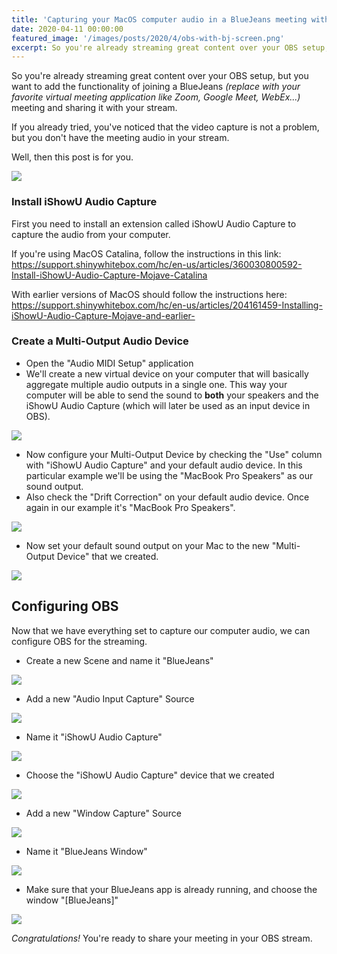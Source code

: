 ```yaml
---
title: 'Capturing your MacOS computer audio in a BlueJeans meeting with OBS'
date: 2020-04-11 00:00:00
featured_image: '/images/posts/2020/4/obs-with-bj-screen.png'
excerpt: So you're already streaming great content over your OBS setup, but you want to add the functionality of joining a BlueJeans *(replace with your favorite virtual meeting application like Zoom, Google Meet, WebEx...)* meeting and sharing it with your stream. If you already tried, you've noticed that the video capture is not a problem, but you don't have the meeting audio in your stream. Well, then this post is for you.
---
```


So you're already streaming great content over your OBS setup, but you want to add the functionality of joining a BlueJeans *(replace with your favorite virtual meeting application like Zoom, Google Meet, WebEx...)* meeting and sharing it with your stream.

If you already tried, you've noticed that the video capture is not a problem, but you don't have the meeting audio in your stream.

Well, then this post is for you.

![](/images/posts/2020/4/obs-with-bj-screen.png)

### Install iShowU Audio Capture

First you need to install an extension called iShowU Audio Capture to capture the audio from your computer.

If you're using MacOS Catalina, follow the instructions in this link: https://support.shinywhitebox.com/hc/en-us/articles/360030800592-Install-iShowU-Audio-Capture-Mojave-Catalina

With earlier versions of MacOS should follow the instructions here: https://support.shinywhitebox.com/hc/en-us/articles/204161459-Installing-iShowU-Audio-Capture-Mojave-and-earlier-

### Create a Multi-Output Audio Device

- Open the "Audio MIDI Setup" application
- We'll create a new virtual device on your computer that will basically aggregate multiple audio outputs in a single one. This way your computer will be able to send the sound to **both** your speakers and the iShowU Audio Capture (which will later be used as an input device in OBS).

![](/images/posts/2020/4/create-multi-output-device.png)

- Now configure your Multi-Output Device by checking the "Use" column with "iShowU Audio Capture" and your default audio device. In this particular example we'll be using the "MacBook Pro Speakers" as our sound output.
- Also check the "Drift Correction" on your default audio device. Once again in our example it's "MacBook Pro Speakers".

![](/images/posts/2020/4/configure-multi-output-device.png)

- Now set your default sound output on your Mac to the new "Multi-Output Device" that we created.

![](/images/posts/2020/4/sound-preferences.png)

## Configuring OBS

Now that we have everything set to capture our computer audio, we can configure OBS for the streaming.

- Create a new Scene and name it "BlueJeans"

![](/images/posts/2020/4/new-obs-scene.png)

- Add a new "Audio Input Capture" Source

![](/images/posts/2020/4/new-obs-audio-capture.png)

- Name it "iShowU Audio Capture"

![](/images/posts/2020/4/new-ishowu-audio-capture.png)

- Choose the "iShowU Audio Capture" device that we created

![](/images/posts/2020/4/choose-ishowu-audio-capture.png)

- Add a new "Window Capture" Source

![](/images/posts/2020/4/new-obs-window-capture.png)

- Name it "BlueJeans Window"

![](/images/posts/2020/4/new-bluejeans-window.png)

- Make sure that your BlueJeans app is already running, and choose the window "[BlueJeans]"

![](/images/posts/2020/4/choose-bluejeans-window.png)

*Congratulations!* You're ready to share your meeting in your OBS stream.